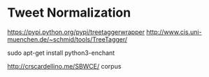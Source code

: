 # Tweet Normalization

https://pypi.python.org/pypi/treetaggerwrapper
http://www.cis.uni-muenchen.de/~schmid/tools/TreeTagger/

sudo apt-get install python3-enchant

http://crscardellino.me/SBWCE/ corpus